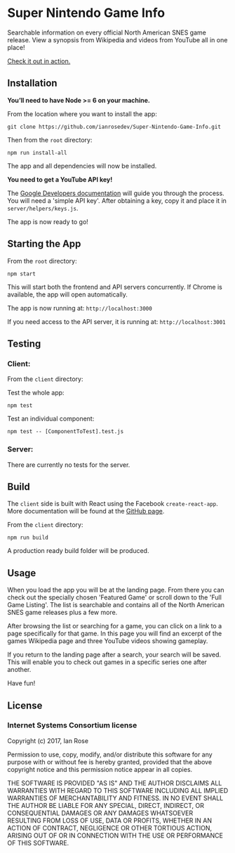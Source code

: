 # Super Nintendo Game Info
Searchable information on every official North American SNES game release. View a synopsis from Wikipedia and videos from YouTube all in one place!

[Check it out in action.](https://supernintendogameinfo.herokuapp.com/)

## Installation
**You’ll need to have Node >= 6 on your machine.**

From the location where you want to install the app:
```
git clone https://github.com/ianrosedev/Super-Nintendo-Game-Info.git
```
Then from the ```root``` directory:
```
npm run install-all
```
The app and all dependencies will now be installed.

**You need to get a YouTube API key!**

The [Google Developers documentation](https://developers.google.com/youtube/v3/getting-started) will guide you through the process. You will need a 'simple API key'. After obtaining a key, copy it and place it in ```server/helpers/keys.js```.

The app is now ready to go!

## Starting the App
From the ```root``` directory:
```
npm start
```
This will start both the frontend and API servers concurrently. If Chrome is available, the app will open automatically.

The app is now running at: ```http://localhost:3000```

If you need access to the API server, it is running at: ```http://localhost:3001```

## Testing
### Client:
From the ```client``` directory:

Test the whole app:
```
npm test  
```
Test an individual component:
```
npm test -- [ComponentToTest].test.js
```

### Server:
There are currently no tests for the server.
## Build
The ```client``` side is built with React using the Facebook ```create-react-app```. More documentation will be found at the [GitHub page](https://github.com/facebookincubator/create-react-app).

From the ```client``` directory:
```
npm run build
```
A production ready build folder will be produced.

## Usage
When you load the app you will be at the landing page. From there you can check out the specially chosen 'Featured Game' or scroll down to the 'Full Game Listing'. The list is searchable and contains all of the North American SNES game releases plus a few more.

After browsing the list or searching for a game, you can click on a link to a page specifically for that game. In this page you will find an excerpt of the games Wikipedia page and three YouTube videos showing gameplay.

If you return to the landing page after a search, your search will be saved. This will enable you to check out games in a specific series one after another.

Have fun!

## License
### Internet Systems Consortium license


Copyright (c) 2017, Ian Rose

Permission to use, copy, modify, and/or distribute this software for any purpose
with or without fee is hereby granted, provided that the above copyright notice
and this permission notice appear in all copies.

THE SOFTWARE IS PROVIDED "AS IS" AND THE AUTHOR DISCLAIMS ALL WARRANTIES WITH
REGARD TO THIS SOFTWARE INCLUDING ALL IMPLIED WARRANTIES OF MERCHANTABILITY AND
FITNESS. IN NO EVENT SHALL THE AUTHOR BE LIABLE FOR ANY SPECIAL, DIRECT,
INDIRECT, OR CONSEQUENTIAL DAMAGES OR ANY DAMAGES WHATSOEVER RESULTING FROM LOSS
OF USE, DATA OR PROFITS, WHETHER IN AN ACTION OF CONTRACT, NEGLIGENCE OR OTHER
TORTIOUS ACTION, ARISING OUT OF OR IN CONNECTION WITH THE USE OR PERFORMANCE OF
THIS SOFTWARE.
